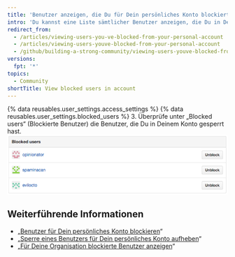 ```yaml
---
title: 'Benutzer anzeigen, die Du für Dein persönliches Konto blockiert hast'
intro: 'Du kannst eine Liste sämtlicher Benutzer anzeigen, die Du in Deinem persönlichen Konto blockiert hast.'
redirect_from:
  - /articles/viewing-users-you-ve-blocked-from-your-personal-account
  - /articles/viewing-users-youve-blocked-from-your-personal-account
  - /github/building-a-strong-community/viewing-users-youve-blocked-from-your-personal-account
versions:
  fpt: '*'
topics:
  - Community
shortTitle: View blocked users in account
---
```


{% data reusables.user_settings.access_settings %}
{% data reusables.user_settings.blocked_users %}
3. Überprüfe unter „Blocked users“ (Blockierte Benutzer) die Benutzer, die Du in Deinem Konto gesperrt hast. ![Liste der gesperrten Benutzer](/assets/images/help/settings/list-of-blocked-users.png)

## Weiterführende Informationen

- „[Benutzer für Dein persönliches Konto blockieren](/communities/maintaining-your-safety-on-github/blocking-a-user-from-your-personal-account)“
- „[Sperre eines Benutzers für Dein persönliches Konto aufheben](/communities/maintaining-your-safety-on-github/unblocking-a-user-from-your-personal-account)“
- „[Für Deine Organisation blockierte Benutzer anzeigen](/communities/maintaining-your-safety-on-github/viewing-users-who-are-blocked-from-your-organization)“
